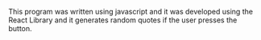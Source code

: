 This program was written using javascript and it was developed using the React Library
and it generates random quotes if the user presses the button.
